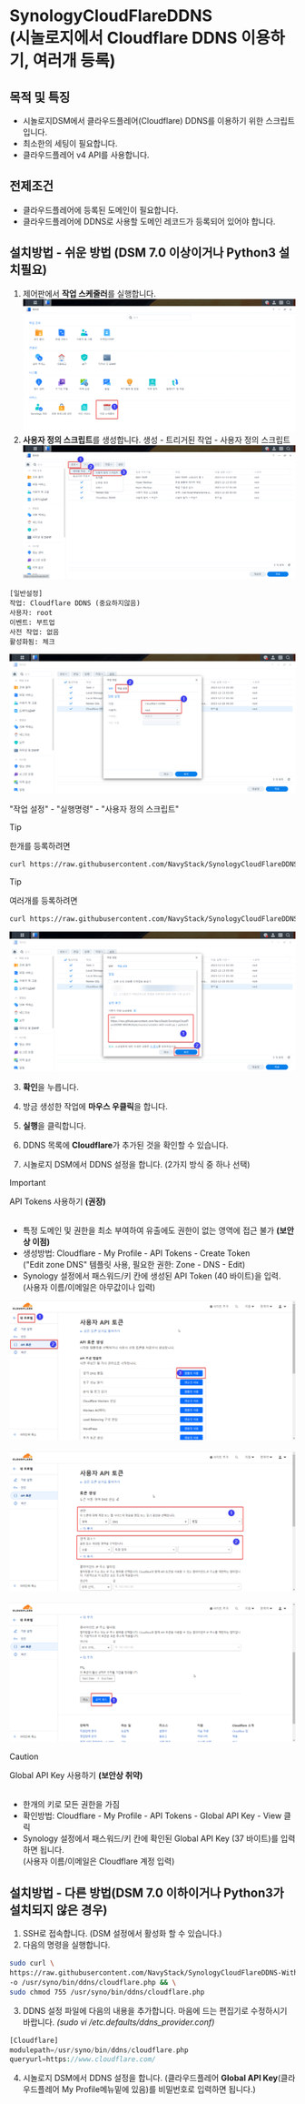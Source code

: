 # SynologyCloudFlareDDNS <br> (시놀로지에서 Cloudflare DDNS 이용하기, 여러개 등록)

## 목적 및 특징

- 시놀로지DSM에서 클라우드플레어(Cloudflare) DDNS를 이용하기 위한 스크립트입니다.
- 최소한의 세팅이 필요합니다.
- 클라우드플레어 v4 API를 사용합니다.

## 전제조건

- 클라우드플레어에 등록된 도메인이 필요합니다.
- 클라우드플레어에 DDNS로 사용할 도메인 레코드가 등록되어 있어야 합니다.

## 설치방법 - 쉬운 방법 (DSM 7.0 이상이거나 Python3 설치필요)

1. 제어판에서 **작업 스케줄러**를 실행합니다.
   ![Synology-Cloudflare-DDNS-Multi-01.png](./statics/image/Synology-Cloudflare-DDNS-Multi-01.png)
2. **사용자 정의 스크립트**를 생성합니다.
   생성 - 트리거된 작업 - 사용자 정의 스크립트
   ![Synology-Cloudflare-DDNS-Multi-02.png](./statics/image/Synology-Cloudflare-DDNS-Multi-02.png)

```
[일반설정]
작업: Cloudflare DDNS (중요하지않음)
사용자: root
이벤트: 부트업
사전 작업: 없음
활성화됨: 체크
```

![Synology-Cloudflare-DDNS-Multi-03.png](./statics/image/Synology-Cloudflare-DDNS-Multi-03.png)

"작업 설정" - "실행명령" - "사용자 정의 스크립트" <br>

> [!TIP]
> 한개를 등록하려면
>
> ```bash
> curl https://raw.githubusercontent.com/NavyStack/SynologyCloudFlareDDNS-WithMultiple/master/setddns.py | python3 -
> ```

> [!TIP]
> 여러개를 등록하려면
>
> ```bash
> curl https://raw.githubusercontent.com/NavyStack/SynologyCloudFlareDDNS-WithMultiple/master/setddns-with-multi.py | python3 -
> ```

![Synology-Cloudflare-DDNS-Multi-04.png](./statics/image/Synology-Cloudflare-DDNS-Multi-04.png)

3. **확인**을 누릅니다.

4. 방금 생성한 작업에 **마우스 우클릭**을 합니다.

5. **실행**을 클릭합니다.

6. DDNS 목록에 **Cloudflare**가 추가된 것을 확인할 수 있습니다.

7. 시놀로지 DSM에서 DDNS 설정을 합니다. (2가지 방식 중 하나 선택)

> [!IMPORTANT]
> API Tokens 사용하기 **(권장)** <br><br>
>
> - 특정 도메인 및 권한을 최소 부여하여 유출에도 권한이 없는 영역에 접근 불가 **(보안상 이점)**<br>
> - 생성방법: Cloudflare - My Profile - API Tokens - Create Token <br> ("Edit zone DNS" 템플릿 사용, 필요한 권한: Zone - DNS - Edit)
> - Synology 설정에서 패스워드/키 칸에 생성된 API Token (40 바이트)을 입력. <br>(사용자 이름/이메일은 아무값이나 입력)

![Synology-Cloudflare-DDNS-Multi-05.png](./statics/image/Synology-Cloudflare-DDNS-Multi-05.png) <br><br> ![Synology-Cloudflare-DDNS-Multi-06.png](./statics/image/Synology-Cloudflare-DDNS-Multi-06.png) <br><br> ![Synology-Cloudflare-DDNS-Multi-07.png](./statics/image/Synology-Cloudflare-DDNS-Multi-07.png)

> [!CAUTION]
> Global API Key 사용하기 **(보안상 취약)** <br><br>
>
> - 한개의 키로 모든 권한을 가짐 <br>
> - 확인방법: Cloudflare - My Profile - API Tokens - Global API Key - View 클릭 <br>
> - Synology 설정에서 패스워드/키 칸에 확인된 Global API Key (37 바이트)를 입력하면 됩니다. <br>(사용자 이름/이메일은 Cloudflare 계정 입력)

## 설치방법 - 다른 방법(DSM 7.0 이하이거나 Python3가 설치되지 않은 경우)

1. SSH로 접속합니다. (DSM 설정에서 활성화 할 수 있습니다.)
2. 다음의 명령을 실행합니다.

```bash
sudo curl \
https://raw.githubusercontent.com/NavyStack/SynologyCloudFlareDDNS-WithMultiple/master/cloudflare.php \
-o /usr/syno/bin/ddns/cloudflare.php && \
sudo chmod 755 /usr/syno/bin/ddns/cloudflare.php
```

3. DDNS 설정 파일에 다음의 내용을 추가합니다. 마음에 드는 편집기로 수정하시기 바랍니다. _(sudo vi /etc.defaults/ddns_provider.conf)_

```php
[Cloudflare]
modulepath=/usr/syno/bin/ddns/cloudflare.php
queryurl=https://www.cloudflare.com/
```

4. 시놀로지 DSM에서 DDNS 설정을 합니다. (클라우드플레어 **Global API Key**(클라우드플레어 My Profile메뉴밑에 있음)를 비밀번호로 입력하면 됩니다.)
